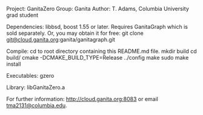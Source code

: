 Project: GanitaZero
Group: Ganita
Author: T. Adams, Columbia University grad student

Dependencies:
libbsd, boost 1.55 or later.
Requires GanitaGraph which is sold separately. 
Or, you may obtain it for free: 
git clone git@cloud.ganita.org:ganita/ganitagraph.git

Compile:
cd to root directory containing this README.md file. 
mkdir build
cd build/
cmake -DCMAKE_BUILD_TYPE=Release ../config
make 
sudo make install

Executables:
gzero

Library:
libGanitaZero.a

For further information:
http://cloud.ganita.org:8083 
or email tma2131@columbia.edu. 
